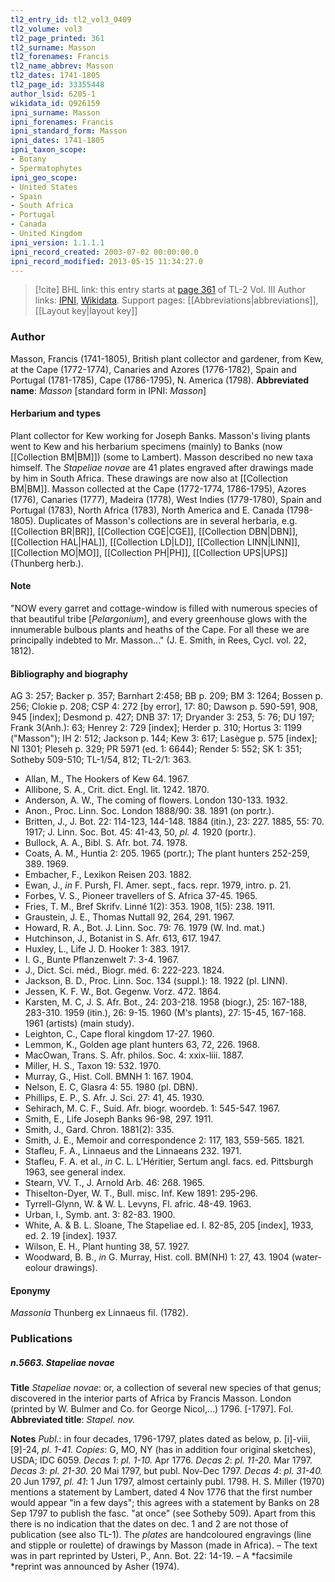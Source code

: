```yaml
---
tl2_entry_id: tl2_vol3_0409
tl2_volume: vol3
tl2_page_printed: 361
tl2_surname: Masson
tl2_forenames: Francis
tl2_name_abbrev: Masson
tl2_dates: 1741-1805
tl2_page_id: 33355448
author_lsid: 6205-1
wikidata_id: Q926159
ipni_surname: Masson
ipni_forenames: Francis
ipni_standard_form: Masson
ipni_dates: 1741-1805
ipni_taxon_scope: 
- Botany
- Spermatophytes
ipni_geo_scope: 
- United States
- Spain
- South Africa
- Portugal
- Canada
- United Kingdom
ipni_version: 1.1.1.1
ipni_record_created: 2003-07-02 00:00:00.0
ipni_record_modified: 2013-05-15 11:34:27.0
---
```


> [!cite] BHL link: this entry starts at [page 361](https://www.biodiversitylibrary.org/page/33355448) of TL-2 Vol. III
> Author links: [IPNI](https://www.ipni.org/a/6205-1), [Wikidata](https://www.wikidata.org/wiki/Q926159). Support pages: [[Abbreviations|abbreviations]], [[Layout key|layout key]]

### Author

Masson, Francis (1741-1805), British plant collector and gardener, from Kew, at the Cape (1772-1774), Canaries and Azores (1776-1782), Spain and Portugal (1781-1785), Cape (1786-1795), N. America (1798). 
**Abbreviated name**: *Masson* \[standard form in IPNI: *Masson*\]

#### Herbarium and types

Plant collector for Kew working for Joseph Banks. Masson's living plants went to Kew and his herbarium specimens (mainly) to Banks (now [[Collection BM|BM]]) (some to Lambert). Masson described no new taxa himself. The *Stapeliae novae* are 41 plates engraved after drawings made by him in South Africa. These drawings are now also at [[Collection BM|BM]]. Masson collected at the Cape (1772-1774, 1786-1795), Azores (1776), Canaries (1777), Madeira (1778), West Indies (1779-1780), Spain and Portugal (1783), North Africa (1783), North America and E. Canada (1798-1805). Duplicates of Masson's collections are in several herbaria, e.g. [[Collection BR|BR]], [[Collection CGE|CGE]], [[Collection DBN|DBN]], [[Collection HAL|HAL]], [[Collection LD|LD]], [[Collection LINN|LINN]], [[Collection MO|MO]], [[Collection PH|PH]], [[Collection UPS|UPS]] (Thunberg herb.).

#### Note

"NOW every garret and cottage-window is filled with numerous species of that beautiful tribe \[*Pelargonium*\], and every greenhouse glows with the innumerable bulbous plants and heaths of the Cape. For all these we are principally indebted to Mr. Masson..." (J. E. Smith, in Rees, Cycl. vol. 22, 1812).

#### Bibliography and biography

AG 3: 257; Backer p. 357; Barnhart 2:458; BB p. 209; BM 3: 1264; Bossen p. 256; Clokie p. 208; CSP 4: 272 \[by error\], 17: 80; Dawson p. 590-591, 908, 945 \[index\]; Desmond p. 427; DNB 37: 17; Dryander 3: 253, 5: 76; DU 197; Frank 3(Anh.): 63; Henrey 2: 729 \[index\]; Herder p. 310; Hortus 3: 1199 ("Masson"); IH 2: 512; Jackson p. 144; Kew 3: 617; Lasègue p. 575 \[index\]; NI 1301; Pleseh p. 329; PR 5971 (ed. 1: 6644); Render 5: 552; SK 1: 351; Sotheby 509-510; TL-1/54, 812; TL-2/1: 363.
- Allan, M., The Hookers of Kew 64. 1967.
- Allibone, S. A., Crit. dict. Engl. lit. 1242. 1870.
- Anderson, A. W., The coming of flowers. London 130-133. 1932.
- Anon., Proc. Linn. Soc. London 1888/90: 38. 1891 (on portr.).
- Britten, J., J. Bot. 22: 114-123, 144-148. 1884 (itin.), 23: 227. 1885, 55: 70. 1917; J. Linn. Soc. Bot. 45: 41-43, 50, *pl. 4.* 1920 (portr.).
- Bullock, A. A., Bibl. S. Afr. bot. 74. 1978.
- Coats, A. M., Huntia 2: 205. 1965 (portr.); The plant hunters 252-259, 389. 1969.
- Embacher, F., Lexikon Reisen 203. 1882.
- Ewan, J., *in* F. Pursh, Fl. Amer. sept., facs. repr. 1979, intro. p. 21.
- Forbes, V. S., Pioneer travellers of S. Africa 37-45. 1965.
- Fries, T. M., Bref Skrifv. Linné 1(2): 353. 1908, 1(5): 238. 1911.
- Graustein, J. E., Thomas Nuttall 92, 264, 291. 1967.
- Howard, R. A., Bot. J. Linn. Soc. 79: 76. 1979 (W. Ind. mat.)
- Hutchinson, J., Botanist in S. Afr. 613, 617. 1947.
- Huxley, L., Life J. D. Hooker 1: 383. 1917.
- I. G., Bunte Pflanzenwelt 7: 3-4. 1967.
- J., Dict. Sci. méd., Biogr. méd. 6: 222-223. 1824.
- Jackson, B. D., Proc. Linn. Soc. 134 (suppl.): 18. 1922 (pl. LINN).
- Jessen, K. F. W., Bot. Gegenw. Vorz. 472. 1864.
- Karsten, M. C, J. S. Afr. Bot., 24: 203-218. 1958 (biogr.), 25: 167-188, 283-310. 1959 (itin.), 26: 9-15. 1960 (M's plants), 27: 15-45, 167-168. 1961 (artists) (main study).
- Leighton, C., Cape floral kingdom 17-27. 1960.
- Lemmon, K., Golden age plant hunters 63, 72, 226. 1968.
- MacOwan, Trans. S. Afr. philos. Soc. 4: xxix-liii. 1887.
- Miller, H. S., Taxon 19: 532. 1970.
- Murray, G., Hist. Coll. BMNH 1: 167. 1904.
- Nelson, E. C, Glasra 4: 55. 1980 (pl. DBN).
- Phillips, E. P., S. Afr. J. Sci. 27: 41, 45. 1930.
- Sehirach, M. C. F., Suid. Afr. biogr. woordeb. 1: 545-547. 1967.
- Smith, E., Life Joseph Banks 96-98, 297. 1911.
- Smith, J., Gard. Chron. 1881(2): 335.
- Smith, J. E., Memoir and correspondence 2: 117, 183, 559-565. 1821.
- Stafleu, F. A., Linnaeus and the Linnaeans 232. 1971.
- Stafleu, F. A. et al., *in* C. L. L'Héritier, Sertum angl. facs. ed. Pittsburgh 1963, see general index.
- Stearn, VV. T., J. Arnold Arb. 46: 268. 1965.
- Thiselton-Dyer, W. T., Bull. misc. Inf. Kew 1891: 295-296.
- Tyrrell-Glynn, W. & W. L. Levyns, Fl. afric. 48-49. 1963.
- Urban, I., Symb. ant. 3: 82-83. 1900.
- White, A. & B. L. Sloane, The Stapeliae ed. I. 82-85, 205 \[index\], 1933, ed. 2. 19 \[index\]. 1937.
- Wilson, E. H., Plant hunting 38, 57. 1927.
- Woodward, B. B., *in* G. Murray, Hist. coll. BM(NH) 1: 27, 43. 1904 (water-eolour drawings).

#### Eponymy

*Massonia* Thunberg ex Linnaeus fil. (1782).

### Publications

##### n.5663. Stapeliae novae

**Title**
*Stapeliae novae*: or, a collection of several new species of that genus; discovered in the interior parts of Africa by Francis Masson. London (printed by W. Bulmer and Co. for George Nicol,...) 1796. \[-1797\]. Fol.
**Abbreviated title**: *Stapel. nov.*

**Notes**
*Publ*.: in four decades, 1796-1797, plates dated as below, p. \[i\]-viii, \[9\]-24, *pl. 1-41.* *Copies*: G, MO, NY (has in addition four original sketches), USDA; IDC 6059.
*Decas 1*: *pl. 1-10.* Apr 1776.
*Decas 2*: *pl. 11-20.* Mar 1797.
*Decas 3*: *pl. 21-30.* 20 Mai 1797, but publ. Nov-Dec 1797.
*Decas 4*: *pl. 31-40.* 20 Jun 1797, *pl. 41*: 1 Jun 1797, almost certainly publ. 1798.
H. S. Miller (1970) mentions a statement by Lambert, dated 4 Nov 1776 that the first number would appear "in a few days"; this agrees with a statement by Banks on 28 Sep 1797 to publish the fasc. "at once" (see Sotheby 509). Apart from this there is no indication that the dates on dec. 1 and 2 are not those of publication (see also TL-1). The *plates* are handcoloured engravings (line and stipple or roulette) of drawings by Masson (made in Africa). – The text was in part reprinted by Usteri, P., Ann. Bot. 22: 14-19. – A *facsimile *reprint was announced by Asher (1974).

